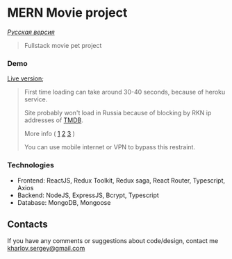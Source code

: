 # MERN Movie project

*[Русская версия](README.md)*

> Fullstack movie pet project

### Demo
[Live version](https://l1nks-movie.herokuapp.com/);
> First time loading can take around 30-40 seconds, because of heroku service.
>
> 
> Site probably won't load in Russia because of blocking by RKN ip addresses of [TMDB](https://www.themoviedb.org/).
>
>More info (
>[1](https://www.themoviedb.org/talk/603ab02e19ab59004e38d689)
>[2](https://www.themoviedb.org/talk/6036ee9d4fd141003eae8534)
>[3](https://www.themoviedb.org/talk/603ac148a2e6020056f42d16)
>)
>
>
> You can use mobile internet or VPN to bypass this restraint.

### Technologies
* Frontend: ReactJS, Redux Toolkit, Redux saga, React Router, Typescript, Axios
* Backend: NodeJS, ExpressJS, Bcrypt, Typescript
* Database: MongoDB, Mongoose

## Contacts
If you have any comments or suggestions about code/design, contact me [kharlov.sergey@gmail.com](mailto:kharlov.sergey@gmail.com)


